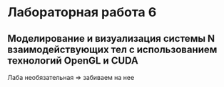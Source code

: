 # Лабораторная работа 6
## Моделирование и визуализация системы N взаимодействующих тел с использованием технологий OpenGL и CUDA

Лаба необязательная => забиваем на нее
